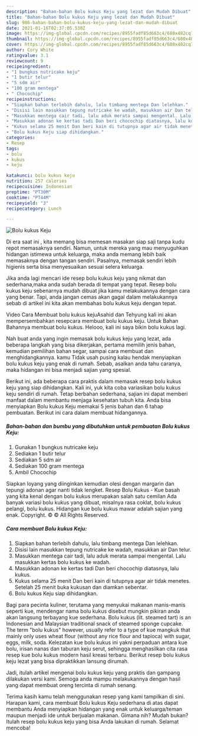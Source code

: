 ```yaml
---
description: "Bahan-bahan Bolu kukus Keju yang lezat dan Mudah Dibuat"
title: "Bahan-bahan Bolu kukus Keju yang lezat dan Mudah Dibuat"
slug: 986-bahan-bahan-bolu-kukus-keju-yang-lezat-dan-mudah-dibuat
date: 2021-01-16T02:37:05.530Z
image: https://img-global.cpcdn.com/recipes/8955fadf85d663c4/680x482cq70/bolu-kukus-keju-foto-resep-utama.jpg
thumbnail: https://img-global.cpcdn.com/recipes/8955fadf85d663c4/680x482cq70/bolu-kukus-keju-foto-resep-utama.jpg
cover: https://img-global.cpcdn.com/recipes/8955fadf85d663c4/680x482cq70/bolu-kukus-keju-foto-resep-utama.jpg
author: Cory White
ratingvalue: 3.1
reviewcount: 9
recipeingredient:
- "1 bungkus nutricake keju"
- "1 butir telur"
- "5 sdm air"
- "100 gram mentega"
- " Chocochip"
recipeinstructions:
- "Siapkan bahan terlebih dahulu, lalu timbang mentega Dan lelehkan."
- "Disisi lain masukkan tepung nutricake ke wadah, masukkan air Dan telur."
- "Masukkan mentega cair tadi, lalu aduk merata sampai mengental. Lalu masukkan kertas bolu kukus ke wadah."
- "Masukkan adonan ke kertas tadi Dan beri chocochip diatasnya, lalu kukus."
- "Kukus selama 25 menit Dan beri kain di tutupnya agar air tidak menetes. Setelah 25 menit buka kukusan dan diamkan sebentar."
- "Bolu kukus Keju siap dihidangkan."
categories:
- Resep
tags:
- bolu
- kukus
- keju

katakunci: bolu kukus keju 
nutrition: 257 calories
recipecuisine: Indonesian
preptime: "PT30M"
cooktime: "PT44M"
recipeyield: "3"
recipecategory: Lunch

---
```



![Bolu kukus Keju](https://img-global.cpcdn.com/recipes/8955fadf85d663c4/680x482cq70/bolu-kukus-keju-foto-resep-utama.jpg)

Di era  saat ini , kita memang bisa memesan masakan siap saji tanpa kudu repot memasaknya sendiri. Namun, untuk mereka yang mau menyuguhkan hidangan istimewa untuk keluarga, maka anda memang lebih baik memasaknya dengan tangan sendiri. Pasalnya, memasak sendiri lebih higienis serta bisa menyesuaikan sesuai selera keluarga.

Jika anda lagi mencari ide resep bolu kukus keju yang nikmat dan sederhana,maka anda sudah berada di tempat yang tepat. Resep bolu kukus keju  sebenarnya mudah dibuat jika kamu melakukannya dengan cara yang benar. Tapi, anda jangan cemas akan gagal dalam melakukannya 
sebab di artikel ini kita akan membahas bolu kukus keju dengan tepat.  

Video Cara Membuat bolu kukus kejuAsahid dan Tehyung kali ini akan mempersembahkan resepcara membuat bolu kukus keju. Untuk Bahan Bahannya membuat bolu kukus. Helooo, kali ini saya bikin bolu kukus lagi.

Nah buat anda yang ingin memasak bolu kukus keju yang lezat, ada beberapa langkah yang bisa dikerjakan, pertama memilih jenis bahan, kemudian pemilihan bahan segar, sampai cara membuat dan menghidangkannya. kamu Tidak usah pusing kalau hendak menyiapkan bolu kukus keju yang enak di rumah. Sebab, asalkan anda  tahu caranya, maka hidangan ini bisa menjadi sajian yang spesial.

Berikut ini, ada beberapa cara praktis  dalam memasak resep bolu kukus keju yang siap dihidangkan. Kali ini, yuk kita coba variasikan bolu kukus keju sendiri di rumah. Tetap berbahan sederhana, sajian ini dapat memberi manfaat dalam membantu menjaga kesehatan tubuh kita. Anda bisa menyiapkan Bolu kukus Keju memakai 5 jenis bahan dan 6 tahap pembuatan. Berikut ini cara dalam membuat hidangannya.

<!--inarticleads1-->

##### Bahan-bahan dan bumbu yang dibutuhkan untuk pembuatan Bolu kukus Keju:

1. Gunakan 1 bungkus nutricake keju
1. Sediakan 1 butir telur
1. Sediakan 5 sdm air
1. Sediakan 100 gram mentega
1. Ambil  Chocochip


Siapkan loyang yang diinginkan kemudian olesi dengan margarin dan tepungi adonan agar nanti tidak lengket. Resep Bolu Kukus - Kue basah yang kita kenal dengan bolu kukus merupakan salah satu cemilan Ada banyak variasi bolu kukus yang dibuat, misalnya rasa coklat, bolu kukus pelangi, bolu kukus. Hidangan kue bolu kukus mawar adalah sajian yang enak. Copyright. © © All Rights Reserved. 

<!--inarticleads2-->

##### Cara membuat Bolu kukus Keju:

1. Siapkan bahan terlebih dahulu, lalu timbang mentega Dan lelehkan.
1. Disisi lain masukkan tepung nutricake ke wadah, masukkan air Dan telur.
1. Masukkan mentega cair tadi, lalu aduk merata sampai mengental. Lalu masukkan kertas bolu kukus ke wadah.
1. Masukkan adonan ke kertas tadi Dan beri chocochip diatasnya, lalu kukus.
1. Kukus selama 25 menit Dan beri kain di tutupnya agar air tidak menetes. Setelah 25 menit buka kukusan dan diamkan sebentar.
1. Bolu kukus Keju siap dihidangkan.


Bagi para pecinta kuliner, terutama yang menyukai makanan manis-manis seperti kue, mendengar nama bolu kukus disebut mungkin pikiran anda akan langsung terbayang kue sederhana. Bolu kukus (lit. steamed tart) is an Indonesian and Malaysian traditional snack of steamed sponge cupcake. The term &#34;bolu kukus&#34; however, usually refer to a type of kue mangkuk that mainly only uses wheat flour (without any rice flour and tapioca) with sugar, eggs, milk, soda. Kelezatan kue bolu kukus ini yakni perpaduan antara kue bolu, irisan nanas dan taburan keju serut, sehingga menghasilkan cita rasa resep kue bolu kukus modern hasil kreasi terbaru. Berikut resep bolu kukus keju lezat yang bisa dipraktikkan lansung dirumah. 

Jadi, itulah artikel mengenai  bolu kukus keju  yang praktis dan gampang dilakukan versi kami. Semoga anda mampu melakukannya dengan hasil yang dapat membuat oreng tercinta di rumah senang. 

Terima kasih kamu telah menggunakan resep yang kami tampilkan di sini. Harapan kami, cara membuat  Bolu kukus Keju sederhana di atas dapat membantu Anda menyiapkan hidangan yang enak untuk keluarga/teman maupun menjadi ide untuk berjualan makanan. Gimana nih? Mudah bukan? Itulah resep bolu kukus keju yang bisa Anda lakukan di rumah. Selamat mencoba!

